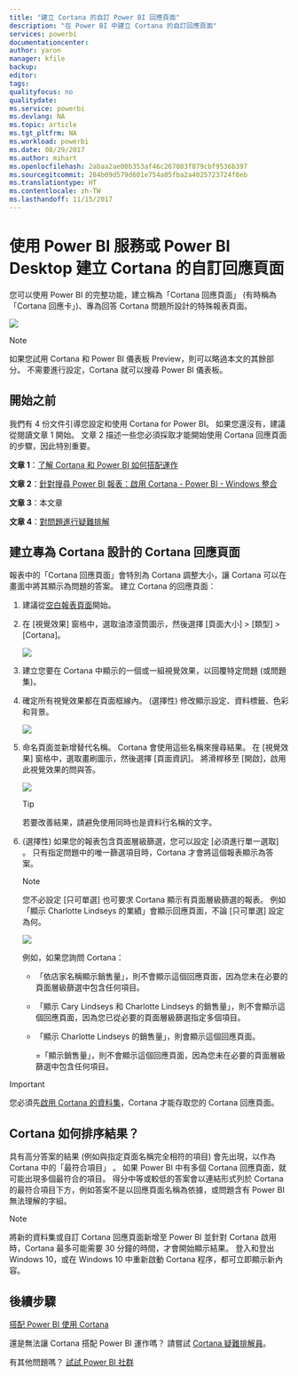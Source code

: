 ```yaml
---
title: "建立 Cortana 的自訂 Power BI 回應頁面"
description: "在 Power BI 中建立 Cortana 的自訂回應頁面"
services: powerbi
documentationcenter: 
author: yaron
manager: kfile
backup: 
editor: 
tags: 
qualityfocus: no
qualitydate: 
ms.service: powerbi
ms.devlang: NA
ms.topic: article
ms.tgt_pltfrm: NA
ms.workload: powerbi
ms.date: 08/29/2017
ms.author: mihart
ms.openlocfilehash: 2abaa2ae00b353af46c267083f879cbf9536b397
ms.sourcegitcommit: 284b09d579d601e754a05fba2a4025723724f8eb
ms.translationtype: HT
ms.contentlocale: zh-TW
ms.lasthandoff: 11/15/2017
---
```

# <a name="use-power-bi-service-or-power-bi-desktop-to-create-a-custom-answer-page-for-cortana"></a>使用 Power BI 服務或 Power BI Desktop 建立 Cortana 的自訂回應頁面
您可以使用 Power BI 的完整功能，建立稱為「Cortana 回應頁面」 (有時稱為「Cortana 回應卡」)、專為回答 Cortana 問題所設計的特殊報表頁面。

![](media/service-cortana-answer-cards/power-bi-cortana.png)

> [!NOTE]
> 如果您試用 Cortana 和 Power BI 儀表板 Preview，則可以略過本文的其餘部分。 不需要進行設定，Cortana 就可以搜尋 Power BI 儀表板。
> 
> 

## <a name="before-you-begin"></a>開始之前
我們有 4 份文件引導您設定和使用 Cortana for Power BI。 如果您還沒有，建議從閱讀文章 1 開始。 文章 2 描述一些您必須採取才能開始使用 Cortana 回應頁面的步驟，因此特別重要。

**文章 1**：[了解 Cortana 和 Power BI 如何搭配運作](service-cortana-intro.md)

**文章 2**：[針對搜尋 Power BI 報表：啟用 Cortana - Power BI - Windows 整合](service-cortana-enable.md)

**文章 3**：本文章

**文章 4**：[對問題進行疑難排解](service-cortana-troubleshoot.md)

## <a name="create-a-cortana-answer-page-designed-specifically-for-cortana"></a>建立專為 Cortana 設計的 Cortana 回應頁面
報表中的「Cortana 回應頁面」會特別為 Cortana 調整大小，讓 Cortana 可以在畫面中將其顯示為問題的答案。  建立 Cortana 的回應頁面：

1. 建議從[空白報表頁面](power-bi-report-add-page.md)開始。
2. 在 [視覺效果] 窗格中，選取油漆滾筒圖示，然後選擇 [頁面大小] > [類型] > [Cortana]。
   
    ![](media/service-cortana-answer-cards/pbi-cortana-page-size-new.png)
3. 建立您要在 Cortana 中顯示的一個或一組視覺效果，以回覆特定問題 (或問題集)。
4. 確定所有視覺效果都在頁面框線內。  (選擇性) 修改顯示設定、資料標籤、色彩和背景。  
   
    ![](media/service-cortana-answer-cards/pbi_cortana_modify-new.png)
5. 命名頁面並新增替代名稱。  Cortana 會使用這些名稱來搜尋結果。 在 [視覺效果] 窗格中，選取畫刷圖示，然後選擇 [頁面資訊]。 將滑桿移至 [開啟]，啟用此視覺效果的問與答。
   
    ![](media/service-cortana-answer-cards/pbi_cortana_names-newer.png)
   
   > [!TIP]
   > 若要改善結果，請避免使用同時也是資料行名稱的文字。
   > 
   > 
6. (選擇性) 如果您的報表包含頁面層級篩選，您可以設定 [必須進行單一選取] 。 只有指定問題中的唯一篩選項目時，Cortana 才會將這個報表顯示為答案。
   
   > [!NOTE]
   > 您不必設定 [只可單選] 也可要求 Cortana 顯示有頁面層級篩選的報表。  例如「顯示 Charlotte Lindseys 的業績」會顯示回應頁面，不論 [只可單選] 設定為何。
   > 
   > 
   
     ![](media/service-cortana-answer-cards/pbi-cortana-single-selection-new.png)
   
      例如，如果您詢問 Cortana：
   
   * 「依店家名稱顯示銷售量」，則不會顯示這個回應頁面，因為您未在必要的頁面層級篩選中包含任何項目。
   * 「顯示 Cary Lindseys 和 Charlotte Lindseys 的銷售量」，則不會顯示這個回應頁面，因為您已從必要的頁面層級篩選指定多個項目。
   * 「顯示 Charlotte Lindseys 的銷售量」，則會顯示這個回應頁面。
     
     =「顯示銷售量」，則不會顯示這個回應頁面，因為您未在必要的頁面層級篩選中包含任何項目。

> [!IMPORTANT]
> 您必須先[啟用 Cortana 的資料集](service-cortana-enable.md)，Cortana 才能存取您的 Cortana 回應頁面。
> 
> 

## <a name="how-does-cortana-order-the-results"></a>Cortana 如何排序結果？
具有高分答案的結果 (例如與指定頁面名稱完全相符的項目) 會先出現，以作為 Cortana 中的「最符合項目」  。 如果 Power BI 中有多個 Cortana 回應頁面，就可能出現多個最符合的項目。 得分中等或較低的答案會以連結形式列於 Cortana 的最符合項目下方，例如答案不是以回應頁面名稱為依據，或問題含有 Power BI 無法理解的字組。

> [!NOTE]
> 將新的資料集或自訂 Cortana 回應頁面新增至 Power BI 並針對 Cortana 啟用時，Cortana 最多可能需要 30 分鐘的時間，才會開始顯示結果。 登入和登出 Windows 10，或在 Windows 10 中重新啟動 Cortana 程序，都可立即顯示新內容。
> 
> 

## <a name="next-steps"></a>後續步驟
[搭配 Power BI 使用 Cortana](service-cortana-intro.md)

還是無法讓 Cortana 搭配 Power BI 運作嗎？  請嘗試 [Cortana 疑難排解員](service-cortana-troubleshoot.md)。

有其他問題嗎？ [試試 Power BI 社群](http://community.powerbi.com/)

